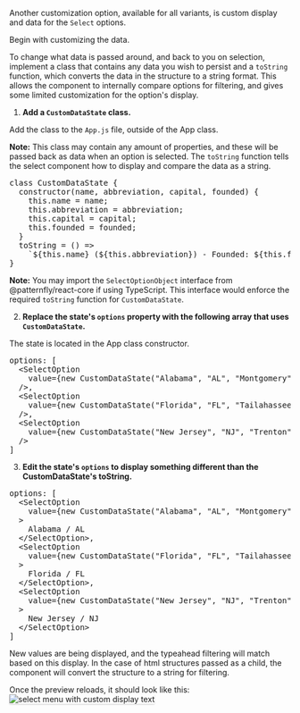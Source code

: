 Another customization option, available for all variants, is custom display and data for the `Select` options.

Begin with customizing the data. 

To change what data is passed around, and back to you on selection, implement a class that contains any data you wish to persist and a `toString` function, which converts the data in the structure to a string format. This allows the component to internally compare options for filtering, and gives some limited customization for the option's display.

1) **Add a `CustomDataState` class.**

Add the class to the `App.js` file, outside of the App class.

<strong>Note:</strong> This class may contain any amount of properties, and these will be passed back as data when an option is selected. The `toString` function tells the select component how to display and compare the data as a string.

<pre class="file" data-target="clipboard">
class CustomDataState {
  constructor(name, abbreviation, capital, founded) {
    this.name = name;
    this.abbreviation = abbreviation;
    this.capital = capital;
    this.founded = founded;
  }
  toString = () =>
    `${this.name} (${this.abbreviation}) - Founded: ${this.founded}`;
}
</pre>

<strong>Note:</strong> You may import the `SelectOptionObject` interface from @patternfly/react-core if using TypeScript. This interface would enforce the required `toString` function for `CustomDataState`.

2) **Replace the state's `options` property with the following array that uses `CustomDataState`.**

The state is located in the App class constructor.

<pre class="file" data-target="clipboard">
options: [
  &lt;SelectOption
    value={new CustomDataState("Alabama", "AL", "Montgomery", 1846)}
  /&gt;,
  &lt;SelectOption
    value={new CustomDataState("Florida", "FL", "Tailahassee", 1845)}
  /&gt;,
  &lt;SelectOption
    value={new CustomDataState("New Jersey", "NJ", "Trenton", 1787)}
  /&gt;
]
</pre>

3) **Edit the state's `options` to display something different than the CustomDataState's toString.**

<pre class="file" data-target="clipboard">
options: [
  &lt;SelectOption
    value={new CustomDataState("Alabama", "AL", "Montgomery", 1846)}
  &gt;
    Alabama / AL
  &lt;/SelectOption&gt;,
  &lt;SelectOption
    value={new CustomDataState("Florida", "FL", "Tailahassee", 1845)}
  &gt;
    Florida / FL
  &lt;/SelectOption&gt;,
  &lt;SelectOption
    value={new CustomDataState("New Jersey", "NJ", "Trenton", 1787)}
  &gt;
    New Jersey / NJ
  &lt;/SelectOption&gt;
]
</pre>

New values are being displayed, and the typeahead filtering will match based on this display. In the case of html structures passed as a child, the component will convert the structure to a string for filtering.

Once the preview reloads, it should look like this:
<img src="select/assets/select-custom-display.png" alt="select menu with custom display text" style="box-shadow: rgba(3, 3, 3, 0.2) 0px 1.25px 2.5px 0px;" />
